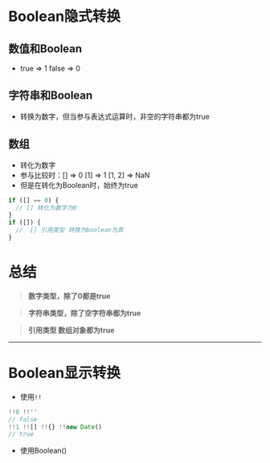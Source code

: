 <!--
 * @Description: Boolean
 * @Version: 0.0.1
 * @Autor: DivinerWJ
 * @Date: 2020-12-20 14:55:17
 * @LastEditors: DivinerWJ
 * @LastEditTime: 2020-12-20 15:19:27
 * @FilePath: \tb1212c:\Users\Wangj\Documents\workspace\javaScript\Test\notes\src\javaScript基础复习\Boolean\index.md
-->

# Boolean隐式转换
## 数值和Boolean
* true => 1 false => 0

## 字符串和Boolean
* 转换为数字，但当参与表达式运算时，非空的字符串都为true

## 数组
* 转化为数字
* 参与比较时：[] => 0 [1] => 1 [1, 2] => NaN
* 但是在转化为Boolean时，始终为true
```javascript
if ([] == 0) {
  // [] 转化为数字为0
}
if ([]) {
  //  [] 引用类型 转换为boolean为真
}
```

# 总结
> **数字类型，除了0都是true**

> **字符串类型，除了空字符串都为true**

> **引用类型 数组对象都为true**

---
# Boolean显示转换
* 使用`!!`
```javascript
!!0 !!''
// false
!!1 !![] !!{} !!new Date()
// true
```
* 使用Boolean()

